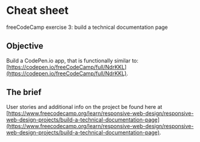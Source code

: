 # Cheat sheet
freeCodeCamp exercise 3: build a technical documentation page

## Objective
Build a CodePen.io app, that is functionally similar to: [https://codepen.io/freeCodeCamp/full/NdrKKL](https://codepen.io/freeCodeCamp/full/NdrKKL).

## The brief
User stories and additional info on the project be found here at [https://www.freecodecamp.org/learn/responsive-web-design/responsive-web-design-projects/build-a-technical-documentation-page](https://www.freecodecamp.org/learn/responsive-web-design/responsive-web-design-projects/build-a-technical-documentation-page).

